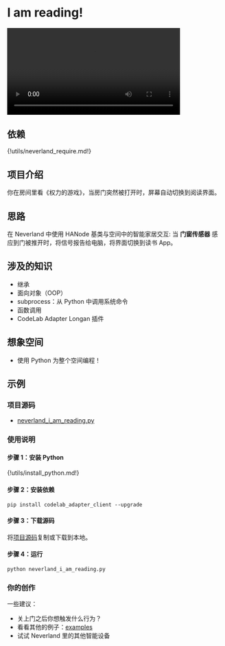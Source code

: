 # I am reading!

<video width=80% src="/video/python_neverland.mp4" controls="controls"></video>

## 依赖

{!utils/neverland_require.md!}

## 项目介绍

你在房间里看《权力的游戏》，当房门突然被打开时，屏幕自动切换到阅读界面。

## 思路

在 Neverland 中使用 HANode 基类与空间中的智能家居交互: 当 **门窗传感器** 感应到门被推开时，将信号报告给电脑，将界面切换到读书 App。

## 涉及的知识

- 继承
- 面向对象（OOP）
- subprocess：从 Python 中调用系统命令
- 函数调用
- CodeLab Adapter Longan 插件

## 想象空间

- 使用 Python 为整个空间编程！

## 示例

### 项目源码

- [neverland_i_am_reading.py](https://github.com/CodeLabClub/codelab_adapter_client_python/blob/master/examples/neverland_i_am_reading.py)

### 使用说明

#### 步骤 1：安装 Python

{!utils/install_python.md!}

#### 步骤 2：安装依赖

`pip install codelab_adapter_client --upgrade`

#### 步骤 3：下载源码

将[项目源码](https://github.com/CodeLabClub/codelab_adapter_client_python/blob/master/examples/neverland_i_am_reading.py)复制或下载到本地。

#### 步骤 4：运行

`python neverland_i_am_reading.py`

### 你的创作

一些建议：

- 关上门之后你想触发什么行为？
- 看看其他的例子：[examples](https://github.com/CodeLabClub/codelab_adapter_client_python/tree/master/examples)
- 试试 Neverland 里的其他智能设备
